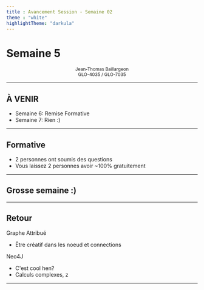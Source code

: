 ```yaml
---
title : Avancement Session - Semaine 02
theme : "white"
highlightTheme: "darkula"
---
```


# Semaine 5


<small><div align=center>Jean-Thomas Baillargeon</small>  
<small>GLO-4035 / GLO-7035</small>  </div>

---

## À VENIR


* Semaine 6: Remise Formative
* Semaine 7: Rien :)

---

## Formative

* 2 personnes ont soumis des questions
* Vous laissez 2 personnes avoir ~100% gratuitement

---

## Grosse semaine :)

---

## Retour

Graphe Attribué
  * Être créatif dans les noeud et connections

Neo4J
* C'est cool hen?
* Calculs complexes, z

---

